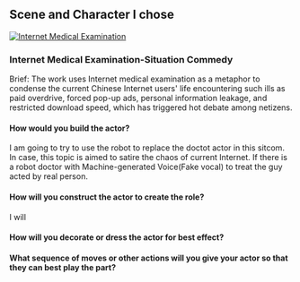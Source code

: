 ## Scene and Character I chose
[![Internet Medical Examination](https://i.ytimg.com/vi/ZNsh5svF6p8/maxresdefault.jpg)](https://www.youtube.com/watch?v=ZNsh5svF6p8 "Internet Medical Examination")
### Internet Medical Examination-Situation Commedy
Brief: The work uses Internet medical examination as a metaphor to condense the current Chinese Internet users' life encountering such ills as paid overdrive, forced pop-up ads, personal information leakage, and restricted download speed, which has triggered hot debate among netizens.

#### How would you build the actor?

I am going to try to use the robot to replace the doctot actor in this sitcom. In case, this topic is aimed to satire the chaos of current Internet. If there is a robot doctor with Machine-generated Voice(Fake vocal) to treat the guy acted by real person.

#### How will you construct the actor to create the role?

I will 

#### How will you decorate or dress the actor for best effect?

#### What sequence of moves or other actions will you give your actor so that they can best play the part?
